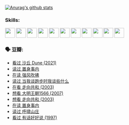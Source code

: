 
[![Anurag's github stats](https://github-readme-stats.vercel.app/api?username=w940853815)](https://github.com/anuraghazra/github-readme-stats)

### Skills:

<code><img height="32" src="https://cdn.jsdelivr.net/npm/simple-icons@v5/icons/python.svg"></code>
<code><img height="32" src="https://cdn.jsdelivr.net/npm/simple-icons@v5/icons/javascript.svg"></code>
<code><img height="32" src="https://cdn.jsdelivr.net/npm/simple-icons@v5/icons/django.svg"></code>
<code><img height="32" src="https://cdn.jsdelivr.net/npm/simple-icons@v5/icons/flask.svg"></code>
<code><img height="32" src="https://cdn.jsdelivr.net/npm/simple-icons@v5/icons/vuetify.svg"></code>
<code><img height="32" src="https://cdn.jsdelivr.net/npm/simple-icons@v5/icons/git.svg"></code>
<code><img height="32" src="https://cdn.jsdelivr.net/npm/simple-icons@v5/icons/docker.svg"></code>
<code><img height="32" src="https://cdn.jsdelivr.net/npm/simple-icons@v5/icons/postgresql.svg"></code>
<code><img height="32" src="https://cdn.jsdelivr.net/npm/simple-icons@v5/icons/elasticsearch.svg"></code>
<code><img height="32" src="https://cdn.jsdelivr.net/npm/simple-icons@v5/icons/macos.svg"></code>
<code><img height="32" src="https://cdn.jsdelivr.net/npm/simple-icons@v5/icons/linux.svg"></code>

### 🗣 豆瓣:

<!-- DOUBAN-ACTIVITIES:START -->
- [看过 沙丘 Dune‎ (2021)](https://www.douban.com/people/136069238/status/3726869471/?_i=42753029)
- [读过 置身事内](https://www.douban.com/people/136069238/status/3726223867/?_i=42753029)
- [在读 强风吹拂](https://www.douban.com/people/136069238/status/3725395475/?_i=42753029)
- [读过 当我谈跑步时我谈些什么](https://www.douban.com/people/136069238/status/3715422296/?_i=42753029)
- [在看 走向共和‎ (2003)](https://www.douban.com/people/136069238/status/3711470443/?_i=42753029)
- [想看 大明王朝1566‎ (2007)](https://www.douban.com/people/136069238/status/3710980213/?_i=42753029)
- [想看 走向共和‎ (2003)](https://www.douban.com/people/136069238/status/3710980002/?_i=42753029)
- [在读 置身事内](https://www.douban.com/people/136069238/status/3710472151/?_i=42753029)
- [读过 呼啸山庄](https://www.douban.com/people/136069238/status/3710470617/?_i=42753029)
- [看过 有话好好说‎ (1997)](https://www.douban.com/people/136069238/status/3709833172/?_i=42753029)
<!-- DOUBAN-ACTIVITIES:END -->
<!--
**w940853815/w940853815** is a ✨ _special_ ✨ repository because its `README.md` (this file) appears on your GitHub profile.

Here are some ideas to get you started:

- 🔭 I’m currently working on ...
- 🌱 I’m currently learning ...
- 👯 I’m looking to collaborate on ...
- 🤔 I’m looking for help with ...
- 💬 Ask me about ...
- 📫 How to reach me: ...
- 😄 Pronouns: ...
- ⚡ Fun fact: ...
-->
